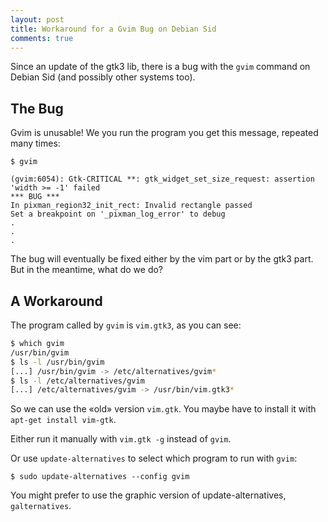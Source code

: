 ```yaml
---
layout: post
title: Workaround for a Gvim Bug on Debian Sid
comments: true
---
```


Since an update of the gtk3 lib, there is a bug with the `gvim` command on
Debian Sid (and possibly other systems too).


## The Bug

Gvim is unusable! We you run the program you get this message, repeated many times:

    $ gvim

    (gvim:6054): Gtk-CRITICAL **: gtk_widget_set_size_request: assertion 'width >= -1' failed
    *** BUG ***
    In pixman_region32_init_rect: Invalid rectangle passed
    Set a breakpoint on '_pixman_log_error' to debug
    .
    .
    .

The bug will eventually be fixed either by the vim part or by the gtk3 part.
But in the meantime, what do we do?

## A Workaround

The program called by `gvim` is `vim.gtk3`, as you can see:

```bash
$ which gvim
/usr/bin/gvim
$ ls -l /usr/bin/gvim
[...] /usr/bin/gvim -> /etc/alternatives/gvim*
$ ls -l /etc/alternatives/gvim
[...] /etc/alternatives/gvim -> /usr/bin/vim.gtk3*
```

So we can use the «old» version `vim.gtk`. You maybe have to install it with
`apt-get install vim-gtk`.

Either run it manually with `vim.gtk -g` instead of `gvim`.

Or use `update-alternatives` to select which program to run with `gvim`:

    $ sudo update-alternatives --config gvim

You might prefer to use the graphic version of update-alternatives, `galternatives`.
